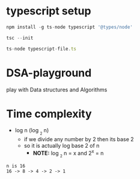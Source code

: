 # typescript setup
```ts
npm install -g ts-node typescript '@types/node'

tsc --init

ts-node typescript-file.ts
```

# DSA-playground
play with Data structures and Algorithms

# Time complexity
- log n (log <sub><sub>2</sub></sub> n)
  - if we divide any number by 2 then its base 2
  - so it is actually log base 2 of n
    - <b>NOTE:</b> log <sub><sub>2</sub></sub> n = x and 2<sup>x</sup> = n
```
n is 16
16 -> 8 -> 4 -> 2 -> 1
```